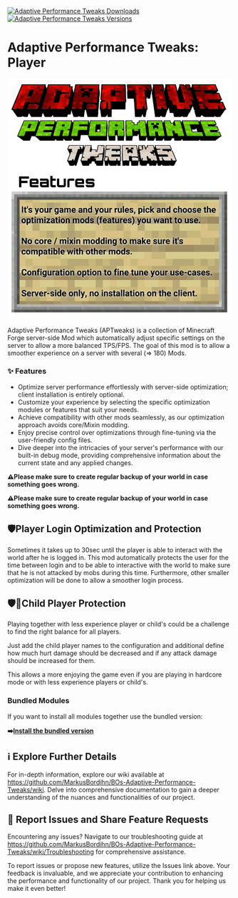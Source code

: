 [![Adaptive Performance Tweaks Downloads](http://cf.way2muchnoise.eu/full_563963_downloads.svg)](https://www.curseforge.com/minecraft/mc-mods/adaptive-performance-tweaks-player)
[![Adaptive Performance Tweaks Versions](http://cf.way2muchnoise.eu/versions/Minecraft_563963_all.svg)](https://www.curseforge.com/minecraft/mc-mods/adaptive-performance-tweaks-player)

# Adaptive Performance Tweaks: Player

![Adaptive Performance Tweaks: Player][header]

Adaptive Performance Tweaks (APTweaks) is a collection of Minecraft Forge server-side Mod which
automatically adjust specific settings on the server to allow a more balanced TPS/FPS.
The goal of this mod is to allow a smoother experience on a server with several (=> 180) Mods.

### ✨ Features

- Optimize server performance effortlessly with server-side optimization; client installation is
  entirely optional.
- Customize your experience by selecting the specific optimization modules or features that suit
  your needs.
- Achieve compatibility with other mods seamlessly, as our optimization approach avoids core/Mixin
  modding.
- Enjoy precise control over optimizations through fine-tuning via the user-friendly config files.
- Dive deeper into the intricacies of your server's performance with our built-in debug mode,
  providing comprehensive information about the current state and any applied changes.

**⚠️Please make sure to create regular backup of your world in case something goes wrong.**

**⚠️Please make sure to create regular backup of your world in case something goes wrong.**

## 🛡️Player Login Optimization and Protection

Sometimes it takes up to 30sec until the player is able to interact with the world after he is
logged in.
This mod automatically protects the user for the time between login and to be able to interactive
with the world to make sure that he is not attacked by mobs during this time.
Furthermore, other smaller optimization will be done to allow a smoother login process.

## 🛡️🐨Child Player Protection

Playing together with less experience player or child's could be a challenge to find the right
balance for all players.

Just add the child player names to the configuration and additional define how much hurt damage
should be decreased and if any attack damage should be increased for them.

This allows a more enjoying the game even if you are playing in hardcore mode or with less
experience players or child's.

### Bundled Modules

If you want to install all modules together use the bundled version:

**➡️[Install the bundled version][bundled]**

## ℹ️ Explore Further Details

For in-depth information, explore our wiki available
at https://github.com/MarkusBordihn/BOs-Adaptive-Performance-Tweaks/wiki.
Delve into comprehensive documentation to gain a deeper understanding of the nuances and
functionalities of our project.

## 🚩 Report Issues and Share Feature Requests

Encountering any issues? Navigate to our troubleshooting guide
at https://github.com/MarkusBordihn/BOs-Adaptive-Performance-Tweaks/wiki/Troubleshooting for
comprehensive assistance.

To report issues or propose new features, utilize the Issues link above.
Your feedback is invaluable, and we appreciate your contribution to enhancing the performance and
functionality of
our project.
Thank you for helping us make it even better!

[header]: ../assets/aptweaks-header.png

[bundled]: https://www.curseforge.com/minecraft/mc-mods/adaptive-performance-tweaks
